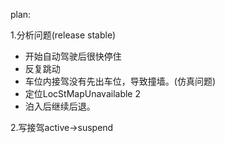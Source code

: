 plan:

1.分析问题(release stable)

- 开始自动驾驶后很快停住
- 反复跳动
- 车位内接驾没有先出车位，导致撞墙。(仿真问题)
- 定位LocStMapUnavailable 2
- 泊入后继续后退。

2.写接驾active->suspend

